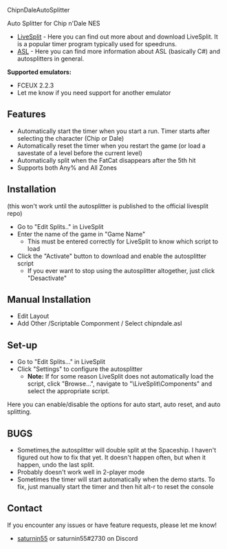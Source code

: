  ChipnDaleAutoSplitter
 
Auto Splitter for Chip n'Dale NES

- [LiveSplit](http://livesplit.github.io/) - Here you can find out more about and download LiveSplit. It is a popular timer program typically used for speedruns.
- [ASL](https://github.com/LiveSplit/LiveSplit/blob/master/Documentation/Auto-Splitters.md) - Here you can find more information about ASL (basically C#) and autosplitters in general.

**Supported emulators:**
 - FCEUX 2.2.3
 - Let me know if you need support for another emulator
 
## Features

- Automatically start the timer when you start a run. Timer starts after selecting the character (Chip or Dale)
- Automatically reset the timer when you restart the game (or load a savestate of a level before the current level)
- Automatically split when the FatCat disappears after the 5th hit
- Supports both Any% and All Zones

## Installation 

(this won't work until the autosplitter is published to the official livesplit repo)

- Go to "Edit Splits.." in LiveSplit
- Enter the name of the game in "Game Name"
  - This must be entered correctly for LiveSplit to know which script to load
- Click the "Activate" button to download and enable the autosplitter script
  - If you ever want to stop using the autosplitter altogether, just click "Desactivate"

## Manual Installation

- Edit Layout
- Add Other /Scriptable Componment / Select chipndale.asl
  
## Set-up

- Go to "Edit Splits..." in LiveSplit
- Click "Settings" to configure the autosplitter
  - **Note:** If for some reason LiveSplit does not automatically load the script, click "Browse...", navigate to "\LiveSplit\Components\" and select the appropriate script.
  
Here you can enable/disable the options for auto start, auto reset, and auto splitting.

## BUGS

- Sometimes,the autosplitter will double split at the Spaceship. I haven't figured out how to fix that yet. It doesn't happen often, but when it happen, undo the last split.
- Probably doesn't work well in 2-player mode
- Sometimes the timer will start automatically when the demo starts. To fix, just manually start the timer and then hit alt-r to reset the console

## Contact

If you encounter any issues or have feature requests, please let me know! 

- [saturnin55](http://twitch.tv/saturnin55) or saturnin55#2730 on Discord
